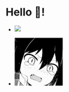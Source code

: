 # Hello 👋!
- ![](https://komarev.com/ghpvc/?username=Wixt)

- <img height="128" src="https://raw.githubusercontent.com/Wixt/Wixt/master/aa-aa-a-aa-aa-a-uwu.gif"/>
